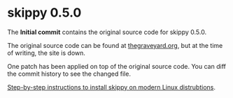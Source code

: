 skippy 0.5.0
============

The __Initial commit__ contains the original source code for skippy 0.5.0.

The original source code can be found at [thegraveyard.org](http://thegraveyard.org/files/skippy-0.5.0.tar.bz2), but at the time of writing, the site is down.

One patch has been applied on top of the original source code. You can diff the commit history to see the changed file.

[Step-by-step instructions to install skippy on modern Linux distrubtions](https://thornelabs.blog/posts/linux-compile-skippy-from-source.html).
